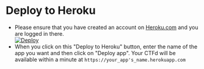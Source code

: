 # Deploy to Heroku
- Please ensure that you have created an account on [Heroku.com](https://www.heroku.com/) and you are logged in there.<br/>
  [![Deploy](https://www.herokucdn.com/deploy/button.svg)](https://heroku.com/deploy?template=https://github.com/heroku/node-js-getting-started/tree/main)
- When you click on this "Deploy to Heroku" button, enter the name of the app you want and then click on "Deploy app". Your CTFd will be available within a minute at `https://your_app's_name.herokuapp.com`
